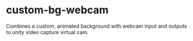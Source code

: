 # custom-bg-webcam
Combines a custom, animated background with webcam input and outputs to unity video capture virtual cam.
